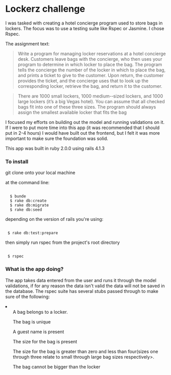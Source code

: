 # Lockerz challenge

<p>I was tasked with creating a hotel concierge program used to store bags in lockers. The focus was to use a testing suite like Rspec or Jasmine. I chose Rspec.</p>

The assignment text:
> Write a program for managing locker reservations at a hotel concierge desk. Customers leave bags with the concierge, who then
> uses your program to determine in which locker to place the bag. The program tells the concierge the number of the locker in
> which to place the bag, and prints a ticket to give to the customer. Upon return, the customer provides the ticket, and the
> concierge uses that to look up the corresponding locker, retrieve the bag, and return it to the customer.

> There are 1000 small lockers, 1000 medium-­‐sized lockers, and 1000 large lockers (it’s a big Vegas hotel). You can assume that
> all checked bags fit into one of these three sizes. The program should always assign the smallest available locker that fits the bag

I focused my efforts on building out the model and running validations on it. If I were to put more time into this app (it was recommended that I should put in 2-4 hours) I would have built out the frontend, but I felt it was more important to make sure the foundation was solid.

This app was built in ruby 2.0.0 using rails 4.1.3

### To install

git clone onto your local machine

at the command line:

<pre><code>
  $ bunde
  $ rake db:create
  $ rake db:migrate
  $ rake db:seed
</code></pre>

<p>depending on the version of rails you're using:</p>

<pre><code>
 $ rake db:test:prepare
</pre></code>

<p>then simply run rspec from the project's root directory</p>

<pre><code>
 $ rspec
</pre></code>

### What is the app doing?

<p>The app takes data entered from the user and runs it through the model validations, if for any reason the data isn't valid the data will not be saved in the database. The rspec suite has several stubs passed through to make sure of the following:</p>

<li>
  <ul>A bag belongs to a locker.</ul>
  <ul>The bag is unique</ul>
  <ul>A guest name is present</ul>
  <ul>The size for the bag is present</ul>
  <ul>The size for the bag is greater than zero and less than four(sizes one through three relate to small through large bag sizes respectively>.</ul>
  <ul>The bag cannot be bigger than the locker</ul>
</li>